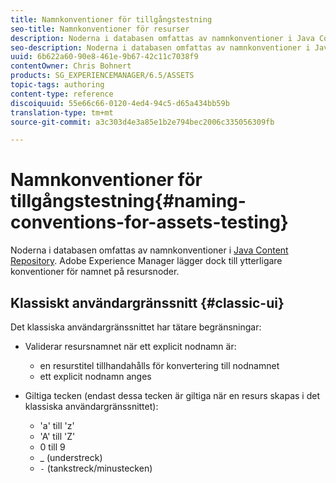 ```yaml
---
title: Namnkonventioner för tillgångstestning
seo-title: Namnkonventioner för resurser
description: Noderna i databasen omfattas av namnkonventioner i Java Content Repository. Adobe Experience Manager lägger dock till ytterligare konventioner för namnet på resursnoder.
seo-description: Noderna i databasen omfattas av namnkonventioner i Java Content Repository. Adobe Experience Manager lägger dock till ytterligare konventioner för namnet på resursnoder.
uuid: 6b622a60-90e8-461e-9b67-42c11c7038f9
contentOwner: Chris Bohnert
products: SG_EXPERIENCEMANAGER/6.5/ASSETS
topic-tags: authoring
content-type: reference
discoiquuid: 55e66c66-0120-4ed4-94c5-d65a434bb59b
translation-type: tm+mt
source-git-commit: a3c303d4e3a85e1b2e794bec2006c335056309fb

---
```



# Namnkonventioner för tillgångstestning{#naming-conventions-for-assets-testing}

Noderna i databasen omfattas av namnkonventioner i [Java Content Repository](/help/sites-developing/the-basics.md#java-content-repository). Adobe Experience Manager lägger dock till ytterligare konventioner för namnet på resursnoder.

## Klassiskt användargränssnitt {#classic-ui}

Det klassiska användargränssnittet har tätare begränsningar:

* Validerar resursnamnet när ett explicit nodnamn är:

   * en resurstitel tillhandahålls för konvertering till nodnamnet
   * ett explicit nodnamn anges

* Giltiga tecken (endast dessa tecken är giltiga när en resurs skapas i det klassiska användargränssnittet):

   * &#39;a&#39; till &#39;z&#39;
   * &#39;A&#39; till &#39;Z&#39;
   * 0 till 9
   * _ (understreck)
   * `-` (tankstreck/minustecken)

